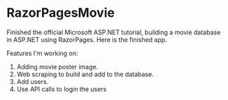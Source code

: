 # RazorPagesMovie

Finished the official Microsoft ASP.NET tutorial, building a movie database in ASP.NET using RazorPages. Here is the finished app.

Features I'm working on: 

1. Adding movie poster image.
2. Web scraping to build and add to the database.
3. Add users.
4. Use API calls to login the users
